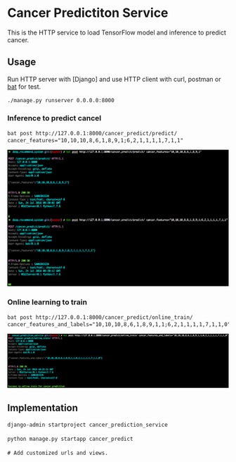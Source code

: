 # Cancer Predictiton Service

This is the HTTP service to load TensorFlow model and inference to predict cancer.

## Usage


Run HTTP server with [Django] and use HTTP client with curl, postman or [bat](https://github.com/astaxie/bat) for test.

```
./manage.py runserver 0.0.0.0:8000
```

### Inference to predict cancel

```
bat post http://127.0.0.1:8000/cancer_predict/predict/ cancer_features="10,10,10,8,6,1,8,9,1;6,2,1,1,1,1,7,1,1"
```

![](./images/predict.png)

### Online learning to train

```
bat post http://127.0.0.1:8000/cancer_predict/online_train/ cancer_features_and_labels="10,10,10,8,6,1,8,9,1,1;6,2,1,1,1,1,7,1,1,0"
```

![](./images/online_train.png)

## Implementation

```
django-admin startproject cancer_prediction_service

python manage.py startapp cancer_predict

# Add customized urls and views.
```